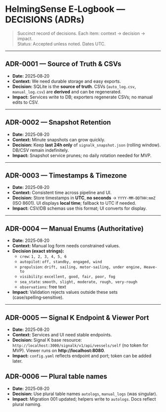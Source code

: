 # HelmingSense E‑Logbook — DECISIONS (ADRs)

> Succinct record of decisions. Each item: context → decision → impact.  
> Status: Accepted unless noted. Dates UTC.

---

## ADR-0001 — Source of Truth & CSVs
- **Date:** 2025‑08‑20
- **Context:** We need durable storage and easy exports.
- **Decision:** SQLite is the **source of truth**. CSVs (`auto_log.csv`, `manual_log.csv`) are **derived** and can be regenerated.
- **Impact:** Services write to DB; exporters regenerate CSVs; no manual edits to CSV.

---

## ADR-0002 — Snapshot Retention
- **Date:** 2025‑08‑20
- **Context:** Minute snapshots can grow quickly.
- **Decision:** Keep **last 24h only** of `signalk_snapshot.json` (rolling window). DB/CSV remain indefinitely.
- **Impact:** Snapshot service prunes; no daily rotation needed for MVP.

---

## ADR-0003 — Timestamps & Timezone
- **Date:** 2025‑08‑20
- **Context:** Consistent time across pipeline and UI.
- **Decision:** Store timestamps in **UTC**, **no seconds** → `YYYY-MM-DDTHH:mmZ` (ISO 8601). UI displays **local time**; fallback to UTC if needed.
- **Impact:** CSV/DB schemas use this format; UI converts for display.

---

## ADR-0004 — Manual Enums (Authoritative)
- **Date:** 2025‑08‑20
- **Context:** Manual log form needs constrained values.
- **Decision (exact strings):**
  - `crew`: `1, 2, 3, 4, 5, 6`
  - `autopilot`: `off, standby, engaged, wind`
  - `propulsion`: `drift, sailing, motor-sailing, under engine, Heave-to`
  - `visibility`: `excellent, good, fair, poor, fog`
  - `sea_state`: `smooth, slight, moderate, rough, very-rough`
  - `observations`: free text
- **Impact:** Validation rejects values outside these sets (case/spelling‑sensitive).

---

## ADR-0005 — Signal K Endpoint & Viewer Port
- **Date:** 2025‑08‑20
- **Context:** Services and UI need stable endpoints.
- **Decision:** Signal K base resource: `http://localhost:3000/signalk/v1/api/vessels/self` (no token for MVP). Viewer runs on **http://localhost:8080**.
- **Impact:** `config.yaml` reflects endpoint and port; token can be added later.

## ADR-0006 — Plural table names
- **Date:** 2025‑08‑20
- **Decision:** Use plural table names `autologs`, `manual_logs` (was singular).
- **Impact:** Migration 001 updated; helpers write to `autologs`. Docs reflect plural naming.
